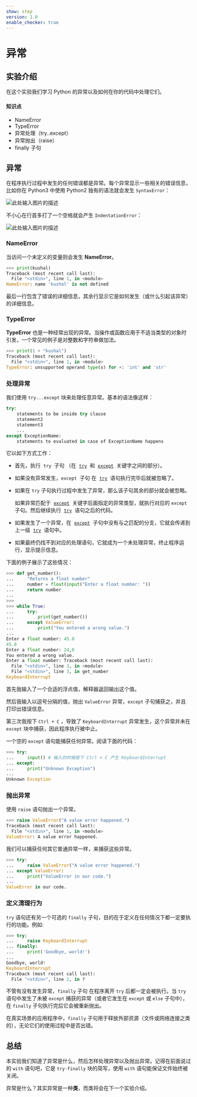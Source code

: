 ```yaml
---
show: step
version: 1.0
enable_checker: true
---
```


# 异常

## 实验介绍

在这个实验我们学习 Python 的异常以及如何在你的代码中处理它们。

#### 知识点

- NameError
- TypeError
- 异常处理（try..except）
- 异常抛出（raise）
- finally 子句

## 异常

在程序执行过程中发生的任何错误都是异常。每个异常显示一些相关的错误信息，比如你在 Python3 中使用 Python2 独有的语法就会发生 `SyntaxError`：

![此处输入图片的描述](https://doc.shiyanlou.com/document-uid82374labid2045timestamp1489545462222.png/wm)

不小心在行首多打了一个空格就会产生 `IndentationError`：

![此处输入图片的描述](https://doc.shiyanlou.com/document-uid212737labid2045timestamp1471413875012.png/wm)

### NameError

当访问一个未定义的变量则会发生 **NameError**。

```python
>>> print(kushal)
Traceback (most recent call last):
  File "<stdin>", line 1, in <module>
NameError: name 'kushal' is not defined
```

最后一行包含了错误的详细信息，其余行显示它是如何发生（或什么引起该异常）的详细信息。

### TypeError

**TypeError** 也是一种经常出现的异常。当操作或函数应用于不适当类型的对象时引发，一个常见的例子是对整数和字符串做加法。

```python
>>> print(1 + "kushal")
Traceback (most recent call last):
  File "<stdin>", line 1, in <module>
TypeError: unsupported operand type(s) for +: 'int' and 'str'
```

### 处理异常

我们使用 `try...except` 块来处理任意异常。基本的语法像这样：

```python
try:
    statements to be inside try clause
    statement2
    statement3
    ...
except ExceptionName:
    statements to evaluated in case of ExceptionName happens
```

它以如下方式工作：

- 首先，执行  `try`  子句 （在  [`try`](https://docs.python.org/3/reference/compound_stmts.html#try)  和  [`except`](https://docs.python.org/3/reference/compound_stmts.html#except)  关键字之间的部分）。

- 如果没有异常发生，`except`  子句 在  [`try`](https://docs.python.org/3/reference/compound_stmts.html#try)  语句执行完毕后就被忽略了。

- 如果在 `try` 子句执行过程中发生了异常，那么该子句其余的部分就会被忽略。

  如果异常匹配于  [`except`](https://docs.python.org/3/reference/compound_stmts.html#except)  关键字后面指定的异常类型，就执行对应的 `except` 子句。然后继续执行  [`try`](https://docs.python.org/3/reference/compound_stmts.html#try)  语句之后的代码。

- 如果发生了一个异常，在  [`except`](https://docs.python.org/3/reference/compound_stmts.html#except)  子句中没有与之匹配的分支，它就会传递到上一级  [`try`](https://docs.python.org/3/reference/compound_stmts.html#try)  语句中。

- 如果最终仍找不到对应的处理语句，它就成为一个未处理异常，终止程序运行，显示提示信息。

下面的例子展示了这些情况：

```python
>>> def get_number():
...     "Returns a float number"
...     number = float(input("Enter a float number: "))
...     return number
...
>>>
>>> while True:
...     try:
...         print(get_number())
...     except ValueError:
...         print("You entered a wrong value.")
...
Enter a float number: 45.0
45.0
Enter a float number: 24,0
You entered a wrong value.
Enter a float number: Traceback (most recent call last):
  File "<stdin>", line 3, in <module>
  File "<stdin>", line 3, in get_number
KeyboardInterrupt
```

首先我输入了一个合适的浮点值，解释器返回输出这个值。

然后我输入以逗号分隔的值，抛出 `ValueError` 异常，`except` 子句捕获之，并且打印出错误信息。

第三次我按下 `Ctrl + C` ，导致了 `KeyboardInterrupt` 异常发生，这个异常并未在 `except` 块中捕获，因此程序执行被中止。

一个空的 `except` 语句能捕获任何异常。阅读下面的代码：

```python
>>> try:
...     input() # 输入的时候按下 Ctrl + C 产生 KeyboardInterrupt
... except:
...     print("Unknown Exception")
...
Unknown Exception
```

### 抛出异常

使用 `raise` 语句抛出一个异常。

```python
>>> raise ValueError("A value error happened.")
Traceback (most recent call last):
  File "<stdin>", line 1, in <module>
ValueError: A value error happened.
```

我们可以捕获任何其它普通异常一样，来捕获这些异常。

```python
>>> try:
...     raise ValueError("A value error happened.")
... except ValueError:
...     print("ValueError in our code.")
...
ValueError in our code.
```

### 定义清理行为

`try` 语句还有另一个可选的 `finally` 子句，目的在于定义在任何情况下都一定要执行的功能。例如:

```python
>>> try:
...     raise KeyboardInterrupt
... finally:
...     print('Goodbye, world!')
...
Goodbye, world!
KeyboardInterrupt
Traceback (most recent call last):
  File "<stdin>", line 2, in ?
```

不管有没有发生异常，`finally` 子句 在程序离开 `try` 后都一定会被执行。当 `try` 语句中发生了未被 `except` 捕获的异常（或者它发生在 `except` 或 `else` 子句中），在 `finally` 子句执行完后它会被重新抛出。

在真实场景的应用程序中，`finally` 子句用于释放外部资源（文件或网络连接之类的），无论它们的使用过程中是否出错。

## 总结

本实验我们知道了异常是什么，然后怎样处理异常以及抛出异常。记得在前面说过的 `with` 语句吧，它是 `try-finally` 块的简写，使用 `with` 语句能保证文件始终被关闭。

异常是什么？其实异常是一种**类**，而类将会在下一个实验介绍。
